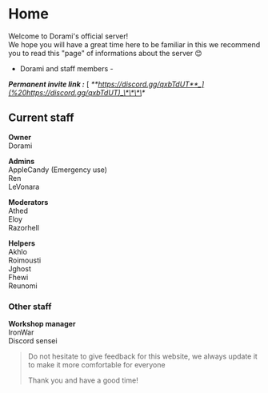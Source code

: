 # Home

Welcome to Dorami's official server!  
We hope you will have a great time here to be familiar in this we recommend you to read this "page" of informations about the server 😊

* Dorami and staff members - 

_**Permanent invite link :**_ [ _**https://discord.gg/qxbTdUT**_](%20https://discord.gg/qxbTdUT)_\*\*\*\*_

## Current staff 

**Owner**   
Dorami  
  
**Admins**   
AppleCandy \(Emergency use\)  
Ren   
LeVonara  
  
**Moderators**   
Athed  
Eloy   
Razorhell  
  
**Helpers**   
Akhlo  
Roimousti  
Jghost  
Fhewi   
Reunomi 

### Other staff 

**Workshop manager**    
IronWar   
Discord sensei 

> Do not hesitate to give feedback for this website, we always update it to make it more comfortable for everyone  
>   
> Thank you and have a good time!

####    

